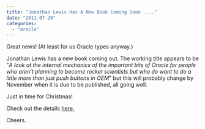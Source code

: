```yaml
---
title: "Jonathan Lewis Has A New Book Coming Soon ...."
date: "2011-07-20"
categories: 
  - "oracle"
---
```


Great news! (At least for us Oracle types anyway.)

Jonathan Lewis has a new book coming out. The working title appears to be "_A look at the internal mechanics of the important bits of Oracle for people who aren’t planning to become rocket scientists but who do want to do a little more than just push buttons in OEM_" but this will probably change by November when it is due to be published, all going well.

Just in time for Christmas!

Check out the details [here.](http://jonathanlewis.wordpress.com/2011/06/17/author-author/ "Jonathan's new book.")

Cheers.
